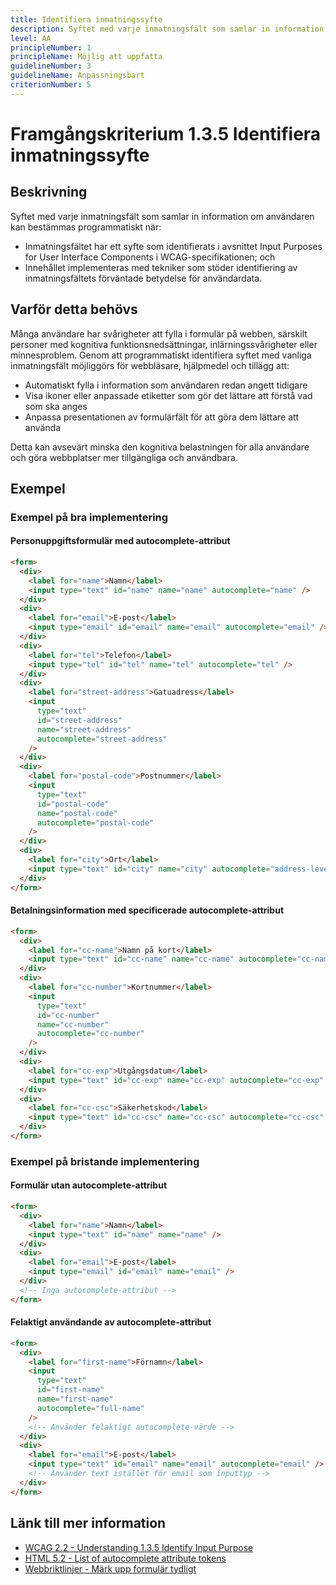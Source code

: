 ```yaml
---
title: Identifiera inmatningssyfte
description: Syftet med varje inmatningsfält som samlar in information om användaren kan bestämmas programmatiskt.
level: AA
principleNumber: 1
principleName: Möjlig att uppfatta
guidelineNumber: 3
guidelineName: Anpassningsbart
criterionNumber: 5
---
```


# Framgångskriterium 1.3.5 Identifiera inmatningssyfte

## Beskrivning

Syftet med varje inmatningsfält som samlar in information om användaren kan bestämmas programmatiskt när:

- Inmatningsfältet har ett syfte som identifierats i avsnittet Input Purposes for User Interface Components i WCAG-specifikationen; och
- Innehållet implementeras med tekniker som stöder identifiering av inmatningsfältets förväntade betydelse för användardata.

## Varför detta behövs

Många användare har svårigheter att fylla i formulär på webben, särskilt personer med kognitiva funktionsnedsättningar, inlärningssvårigheter eller minnesproblem. Genom att programmatiskt identifiera syftet med vanliga inmatningsfält möjliggörs för webbläsare, hjälpmedel och tillägg att:

- Automatiskt fylla i information som användaren redan angett tidigare
- Visa ikoner eller anpassade etiketter som gör det lättare att förstå vad som ska anges
- Anpassa presentationen av formulärfält för att göra dem lättare att använda

Detta kan avsevärt minska den kognitiva belastningen för alla användare och göra webbplatser mer tillgängliga och användbara.

## Exempel

### Exempel på bra implementering

#### Personuppgiftsformulär med autocomplete-attribut

```html
<form>
  <div>
    <label for="name">Namn</label>
    <input type="text" id="name" name="name" autocomplete="name" />
  </div>
  <div>
    <label for="email">E-post</label>
    <input type="email" id="email" name="email" autocomplete="email" />
  </div>
  <div>
    <label for="tel">Telefon</label>
    <input type="tel" id="tel" name="tel" autocomplete="tel" />
  </div>
  <div>
    <label for="street-address">Gatuadress</label>
    <input
      type="text"
      id="street-address"
      name="street-address"
      autocomplete="street-address"
    />
  </div>
  <div>
    <label for="postal-code">Postnummer</label>
    <input
      type="text"
      id="postal-code"
      name="postal-code"
      autocomplete="postal-code"
    />
  </div>
  <div>
    <label for="city">Ort</label>
    <input type="text" id="city" name="city" autocomplete="address-level2" />
  </div>
</form>
```

#### Betalningsinformation med specificerade autocomplete-attribut

```html
<form>
  <div>
    <label for="cc-name">Namn på kort</label>
    <input type="text" id="cc-name" name="cc-name" autocomplete="cc-name" />
  </div>
  <div>
    <label for="cc-number">Kortnummer</label>
    <input
      type="text"
      id="cc-number"
      name="cc-number"
      autocomplete="cc-number"
    />
  </div>
  <div>
    <label for="cc-exp">Utgångsdatum</label>
    <input type="text" id="cc-exp" name="cc-exp" autocomplete="cc-exp" />
  </div>
  <div>
    <label for="cc-csc">Säkerhetskod</label>
    <input type="text" id="cc-csc" name="cc-csc" autocomplete="cc-csc" />
  </div>
</form>
```

### Exempel på bristande implementering

#### Formulär utan autocomplete-attribut

```html
<form>
  <div>
    <label for="name">Namn</label>
    <input type="text" id="name" name="name" />
  </div>
  <div>
    <label for="email">E-post</label>
    <input type="email" id="email" name="email" />
  </div>
  <!-- Inga autocomplete-attribut -->
</form>
```

#### Felaktigt användande av autocomplete-attribut

```html
<form>
  <div>
    <label for="first-name">Förnamn</label>
    <input
      type="text"
      id="first-name"
      name="first-name"
      autocomplete="full-name"
    />
    <!-- Använder felaktigt autocomplete-värde -->
  </div>
  <div>
    <label for="email">E-post</label>
    <input type="text" id="email" name="email" autocomplete="email" />
    <!-- Använder text istället för email som inputtyp -->
  </div>
</form>
```

## Länk till mer information

- [WCAG 2.2 - Understanding 1.3.5 Identify Input Purpose](https://www.w3.org/WAI/WCAG22/Understanding/identify-input-purpose.html)
- [HTML 5.2 - List of autocomplete attribute tokens](https://html.spec.whatwg.org/multipage/form-control-infrastructure.html#autofill)
- [Webbriktlinjer - Märk upp formulär tydligt](https://www.digg.se/webbriktlinjer/alla-webbriktlinjer/mark-upp-formular-tydligt)
